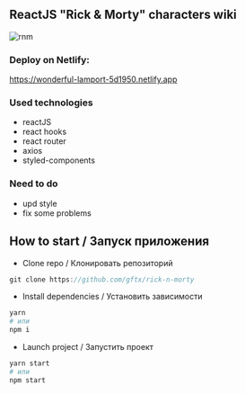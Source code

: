 ReactJS "Rick & Morty" characters wiki
------

![rnm](https://media.giphy.com/media/krPCOZDQFoaoGAxTnb/giphy.gif "гифка")

### Deploy on Netlify: 

https://wonderful-lamport-5d1950.netlify.app

### Used technologies

- reactJS
- react hooks
- react router
- axios
- styled-components

### Need to do

- upd style
- fix some problems

## How to start / Запуск приложения

- Clone repo / Клонировать репозиторий

```js
git clone https://github.com/gftx/rick-n-morty
```

- Install dependencies / Установить зависимости

```bash
yarn
# или
npm i
```


- Launch project / Запустить проект

```bash
yarn start
# или
npm start
```
